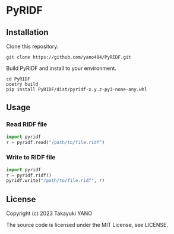 PyRIDF
======

## Installation

Clone this repository.

```
git clone https://github.com/yano404/PyRIDF.git
```

Build PyRIDF and install to your environment.

```
cd PyRIDF
poetry build
pip install PyRIDF/dist/pyridf-x.y.z-py3-none-any.whl
```

## Usage

### Read RIDF file

```py
import pyridf
r = pyridf.read("/path/to/file.ridf")
```

### Write to RIDF file

```py
import pyridf
r = pyridf.ridf()
pyridf.write("/path/to/file.ridf", r)
```

## License
Copyright (c) 2023 Takayuki YANO

The source code is licensed under the MIT License, see LICENSE.
